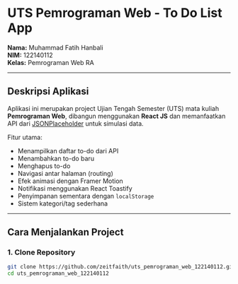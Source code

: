 # UTS Pemrograman Web - To Do List App

**Nama:** Muhammad Fatih Hanbali  
**NIM:** 122140112  
**Kelas:** Pemrograman Web RA

---

## Deskripsi Aplikasi

Aplikasi ini merupakan project Ujian Tengah Semester (UTS) mata kuliah **Pemrograman Web**, dibangun menggunakan **React JS** dan memanfaatkan API dari [JSONPlaceholder](https://jsonplaceholder.typicode.com/) untuk simulasi data.

Fitur utama:
- Menampilkan daftar to-do dari API
- Menambahkan to-do baru
- Menghapus to-do
- Navigasi antar halaman (routing)
- Efek animasi dengan Framer Motion
- Notifikasi menggunakan React Toastify
- Penyimpanan sementara dengan `localStorage`
- Sistem kategori/tag sederhana

---

## Cara Menjalankan Project

### 1. Clone Repository

```bash
git clone https://github.com/zeitfaith/uts_pemrograman_web_122140112.git
cd uts_pemrograman_web_122140112
